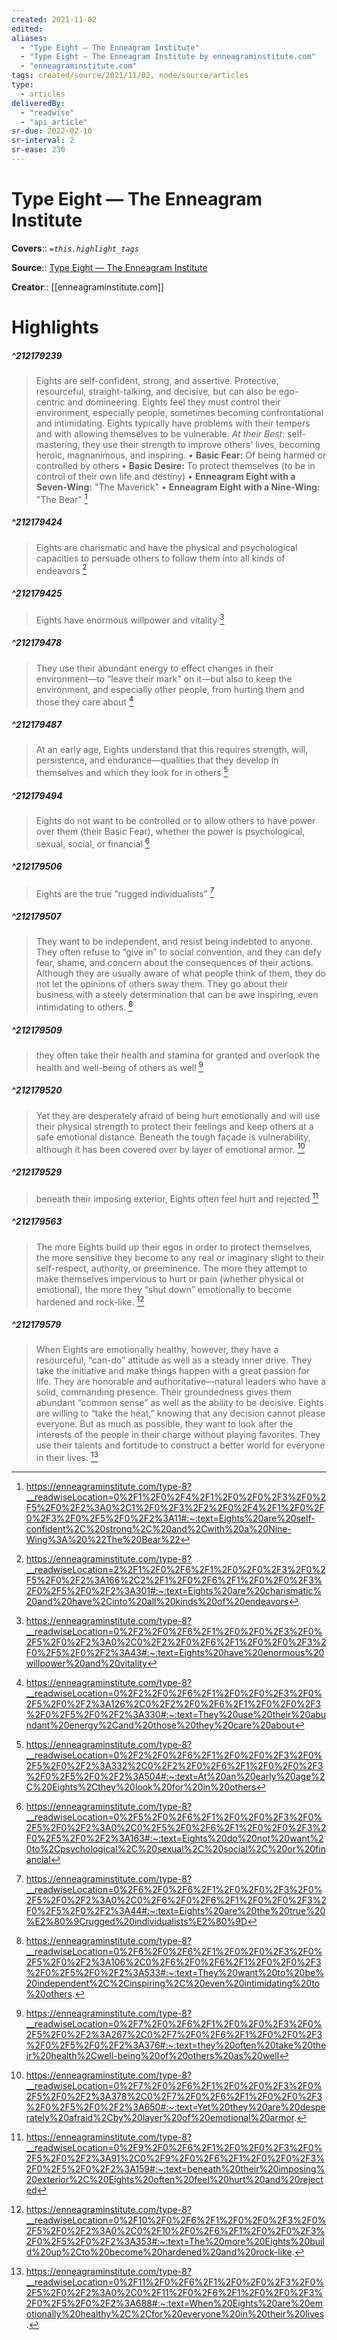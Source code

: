 ```yaml
---
created: 2021-11-02
edited: 
aliases:
  - "Type Eight — The Enneagram Institute"
  - "Type Eight — The Enneagram Institute by enneagraminstitute.com"
  - "enneagraminstitute.com"
tags: created/source/2021/11/02, node/source/articles
type:
  - articles
deliveredBy:
  - "readwise"
  - "api_article"
sr-due: 2022-02-10
sr-interval: 2
sr-ease: 230
---
```

# Type Eight — The Enneagram Institute

**Covers**:: 
*`=this.highlight_tags`*

**Source**:: [Type Eight — The Enneagram Institute](https://enneagraminstitute.com/type-8)

**Creator**:: [[enneagraminstitute.com]]

# Highlights
##### ^212179239
  
> Eights are self-confident, strong, and assertive. Protective, resourceful, straight-talking, and decisive, but can also be ego-centric and domineering. Eights feel they must control their environment, especially people, sometimes becoming confrontational and intimidating. Eights typically have problems with their tempers and with allowing themselves to be vulnerable. *At their Best*: self- mastering, they use their strength to improve others' lives, becoming heroic, magnanimous, and inspiring.
> • **Basic Fear:** Of being harmed or controlled by others
> • **Basic Desire:** To protect themselves (to be in control of their own life 
> and destiny)
> • **Enneagram Eight with a Seven-Wing:** "The Maverick"
> • **Enneagram Eight with a Nine-Wing:** "The Bear" 
  [^212179239]

[^212179239]:  https://enneagraminstitute.com/type-8?__readwiseLocation=0%2F1%2F0%2F4%2F1%2F0%2F0%2F3%2F0%2F5%2F0%2F2%3A0%2C1%2F0%2F3%2F2%2F0%2F4%2F1%2F0%2F0%2F3%2F0%2F5%2F0%2F2%3A11#:~:text=Eights%20are%20self-confident%2C%20strong%2C%20and%2Cwith%20a%20Nine-Wing%3A%20%22The%20Bear%22

##### ^212179424
  
> Eights are charismatic and have the physical and psychological capacities to persuade others to follow them into all kinds of endeavors 
  [^212179424]

[^212179424]:  https://enneagraminstitute.com/type-8?__readwiseLocation=2%2F1%2F0%2F6%2F1%2F0%2F0%2F3%2F0%2F5%2F0%2F2%3A166%2C2%2F1%2F0%2F6%2F1%2F0%2F0%2F3%2F0%2F5%2F0%2F2%3A301#:~:text=Eights%20are%20charismatic%20and%20have%2Cinto%20all%20kinds%20of%20endeavors

##### ^212179425
  
> Eights have enormous willpower and vitality 
  [^212179425]

[^212179425]:  https://enneagraminstitute.com/type-8?__readwiseLocation=0%2F2%2F0%2F6%2F1%2F0%2F0%2F3%2F0%2F5%2F0%2F2%3A0%2C0%2F2%2F0%2F6%2F1%2F0%2F0%2F3%2F0%2F5%2F0%2F2%3A43#:~:text=Eights%20have%20enormous%20willpower%20and%20vitality

##### ^212179478
  
> They use their abundant energy to effect changes in their environment—to “leave their mark" on it—but also to keep the environment, and especially other people, from hurting them and those they care about 
  [^212179478]

[^212179478]:  https://enneagraminstitute.com/type-8?__readwiseLocation=0%2F2%2F0%2F6%2F1%2F0%2F0%2F3%2F0%2F5%2F0%2F2%3A126%2C0%2F2%2F0%2F6%2F1%2F0%2F0%2F3%2F0%2F5%2F0%2F2%3A330#:~:text=They%20use%20their%20abundant%20energy%2Cand%20those%20they%20care%20about

##### ^212179487
  
> At an early age, Eights understand that this requires strength, will, persistence, and endurance—qualities that they develop in themselves and which they look for in others 
  [^212179487]

[^212179487]:  https://enneagraminstitute.com/type-8?__readwiseLocation=0%2F2%2F0%2F6%2F1%2F0%2F0%2F3%2F0%2F5%2F0%2F2%3A332%2C0%2F2%2F0%2F6%2F1%2F0%2F0%2F3%2F0%2F5%2F0%2F2%3A504#:~:text=At%20an%20early%20age%2C%20Eights%2Cthey%20look%20for%20in%20others

##### ^212179494
  
> Eights do not want to be controlled or to allow others to have power over them (their Basic Fear), whether the power is psychological, sexual, social, or financial 
  [^212179494]

[^212179494]:  https://enneagraminstitute.com/type-8?__readwiseLocation=0%2F5%2F0%2F6%2F1%2F0%2F0%2F3%2F0%2F5%2F0%2F2%3A0%2C0%2F5%2F0%2F6%2F1%2F0%2F0%2F3%2F0%2F5%2F0%2F2%3A163#:~:text=Eights%20do%20not%20want%20to%2Cpsychological%2C%20sexual%2C%20social%2C%20or%20financial

##### ^212179506
  
> Eights are the true “rugged individualists” 
  [^212179506]

[^212179506]:  https://enneagraminstitute.com/type-8?__readwiseLocation=0%2F6%2F0%2F6%2F1%2F0%2F0%2F3%2F0%2F5%2F0%2F2%3A0%2C0%2F6%2F0%2F6%2F1%2F0%2F0%2F3%2F0%2F5%2F0%2F2%3A44#:~:text=Eights%20are%20the%20true%20%E2%80%9Crugged%20individualists%E2%80%9D

##### ^212179507
  
> They want to be independent, and resist being indebted to anyone. They often refuse to “give in” to social convention, and they can defy fear, shame, and concern about the consequences of their actions. Although they are usually aware of what people think of them, they do not let the opinions of others sway them. They go about their business with a steely determination that can be awe inspiring, even intimidating to others. 
  [^212179507]

[^212179507]:  https://enneagraminstitute.com/type-8?__readwiseLocation=0%2F6%2F0%2F6%2F1%2F0%2F0%2F3%2F0%2F5%2F0%2F2%3A106%2C0%2F6%2F0%2F6%2F1%2F0%2F0%2F3%2F0%2F5%2F0%2F2%3A533#:~:text=They%20want%20to%20be%20independent%2C%2Cinspiring%2C%20even%20intimidating%20to%20others.

##### ^212179509
  
> they often take their health and stamina for granted and overlook the health and well-being of others as well 
  [^212179509]

[^212179509]:  https://enneagraminstitute.com/type-8?__readwiseLocation=0%2F7%2F0%2F6%2F1%2F0%2F0%2F3%2F0%2F5%2F0%2F2%3A267%2C0%2F7%2F0%2F6%2F1%2F0%2F0%2F3%2F0%2F5%2F0%2F2%3A376#:~:text=they%20often%20take%20their%20health%2Cwell-being%20of%20others%20as%20well

##### ^212179520
  
> Yet they are desperately afraid of being hurt emotionally and will use their physical strength to protect their feelings and keep others at a safe emotional distance. Beneath the tough façade is vulnerability, although it has been covered over by layer of emotional armor. 
  [^212179520]

[^212179520]:  https://enneagraminstitute.com/type-8?__readwiseLocation=0%2F7%2F0%2F6%2F1%2F0%2F0%2F3%2F0%2F5%2F0%2F2%3A378%2C0%2F7%2F0%2F6%2F1%2F0%2F0%2F3%2F0%2F5%2F0%2F2%3A650#:~:text=Yet%20they%20are%20desperately%20afraid%2Cby%20layer%20of%20emotional%20armor.

##### ^212179529
  
> beneath their imposing exterior, Eights often feel hurt and rejected 
  [^212179529]

[^212179529]:  https://enneagraminstitute.com/type-8?__readwiseLocation=0%2F9%2F0%2F6%2F1%2F0%2F0%2F3%2F0%2F5%2F0%2F2%3A91%2C0%2F9%2F0%2F6%2F1%2F0%2F0%2F3%2F0%2F5%2F0%2F2%3A159#:~:text=beneath%20their%20imposing%20exterior%2C%20Eights%20often%20feel%20hurt%20and%20rejected

##### ^212179563
  
> The more Eights build up their egos in order to protect themselves, the more sensitive they become to any real or imaginary slight to their self-respect, authority, or preeminence. The more they attempt to make themselves impervious to hurt or pain (whether physical or emotional), the more they “shut down” emotionally to become hardened and rock-like. 
  [^212179563]

[^212179563]:  https://enneagraminstitute.com/type-8?__readwiseLocation=0%2F10%2F0%2F6%2F1%2F0%2F0%2F3%2F0%2F5%2F0%2F2%3A0%2C0%2F10%2F0%2F6%2F1%2F0%2F0%2F3%2F0%2F5%2F0%2F2%3A353#:~:text=The%20more%20Eights%20build%20up%2Cto%20become%20hardened%20and%20rock-like.

##### ^212179579
  
> When Eights are emotionally healthy, however, they have a resourceful, “can-do” attitude as well as a steady inner drive. They take the initiative and make things happen with a great passion for life. They are honorable and authoritative—natural leaders who have a solid, commanding presence. Their groundedness gives them abundant “common sense” as well as the ability to be decisive. Eights are willing to “take the heat,” knowing that any decision cannot please everyone. But as much as possible, they want to look after the interests of the people in their charge without playing favorites. They use their talents and fortitude to construct a better world for everyone in their lives. 
  [^212179579]

[^212179579]:  https://enneagraminstitute.com/type-8?__readwiseLocation=0%2F11%2F0%2F6%2F1%2F0%2F0%2F3%2F0%2F5%2F0%2F2%3A0%2C0%2F11%2F0%2F6%2F1%2F0%2F0%2F3%2F0%2F5%2F0%2F2%3A688#:~:text=When%20Eights%20are%20emotionally%20healthy%2C%2Cfor%20everyone%20in%20their%20lives.

